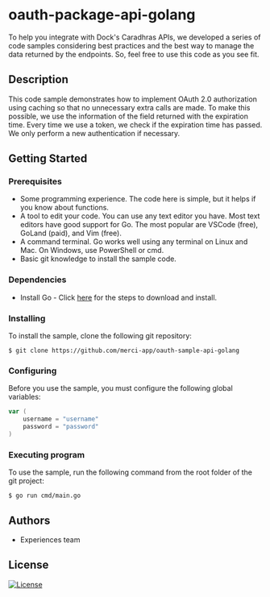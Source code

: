 # oauth-package-api-golang
To help you integrate with Dock's Caradhras APIs, we developed a series of code samples considering best practices and the best way to manage the data returned by the endpoints. So, feel free to use this code as you see fit.
## Description
This code sample demonstrates how to implement OAuth 2.0 authorization using caching so that no unnecessary extra calls are made.
To make this possible, we use the information of the field returned with the expiration time. Every time we use a token, we check if the expiration time has passed. We only perform a new authentication if necessary.
## Getting Started
### Prerequisites
* Some programming experience. The code here is simple, but it helps if you know about functions.
* A tool to edit your code. You can use any text editor you have. Most text editors have good support for Go. The most popular are VSCode (free), GoLand (paid), and Vim (free).
* A command terminal. Go works well using any terminal on Linux and Mac. On Windows, use PowerShell or cmd.
* Basic git knowledge to install the sample code.
### Dependencies
* Install Go - Click <a href="https://go.dev/doc/install">here</a> for the steps to download and install.
### Installing
To install the sample, clone the following git repository:
```
$ git clone https://github.com/merci-app/oauth-sample-api-golang
```
### Configuring
Before you use the sample, you must configure the following global variables:
```go
var (
    username = "username"
    password = "password"
)
```
### Executing program
To use the sample, run the following command from the root folder of the git project:
```
$ go run cmd/main.go
```
## Authors
- Experiences team
## License
[![License](https://img.shields.io/badge/License-Apache_2.0-yellowgreen.svg)](https://opensource.org/licenses/Apache-2.0)  